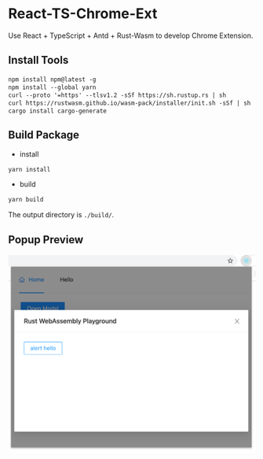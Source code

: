 # React-TS-Chrome-Ext

Use React + TypeScript + Antd + Rust-Wasm to develop Chrome Extension.

## Install Tools

```shell
npm install npm@latest -g
npm install --global yarn
curl --proto '=https' --tlsv1.2 -sSf https://sh.rustup.rs | sh
curl https://rustwasm.github.io/wasm-pack/installer/init.sh -sSf | sh
cargo install cargo-generate
```

## Build Package

- install

```sh
yarn install
```

- build

```sh
yarn build
```

The output directory is `./build/`.

## Popup Preview

![screenshot-popup](doc/screenshot-popup.png)
